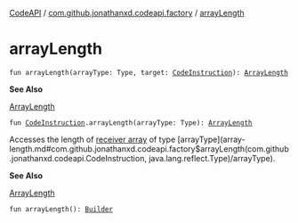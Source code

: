 [CodeAPI](../index.md) / [com.github.jonathanxd.codeapi.factory](index.md) / [arrayLength](.)

# arrayLength

`fun arrayLength(arrayType: Type, target: `[`CodeInstruction`](../com.github.jonathanxd.codeapi/-code-instruction.md)`): `[`ArrayLength`](../com.github.jonathanxd.codeapi.base/-array-length/index.md)

**See Also**

[ArrayLength](../com.github.jonathanxd.codeapi.base/-array-length/index.md)

`fun `[`CodeInstruction`](../com.github.jonathanxd.codeapi/-code-instruction.md)`.arrayLength(arrayType: Type): `[`ArrayLength`](../com.github.jonathanxd.codeapi.base/-array-length/index.md)

Accesses the length of [receiver array](../com.github.jonathanxd.codeapi/-code-instruction.md) of type [arrayType](array-length.md#com.github.jonathanxd.codeapi.factory$arrayLength(com.github.jonathanxd.codeapi.CodeInstruction, java.lang.reflect.Type)/arrayType).

**See Also**

[ArrayLength](../com.github.jonathanxd.codeapi.base/-array-length/index.md)

`fun arrayLength(): `[`Builder`](../com.github.jonathanxd.codeapi.base/-array-length/-builder/index.md)